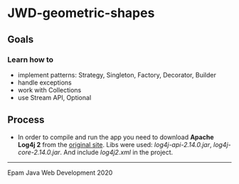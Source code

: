 # JWD-geometric-shapes

## Goals
### Learn how to 
* implement patterns: Strategy, Singleton, Factory, Decorator, Builder
* handle exceptions
* work with Collections 
* use Stream API, Optional

## Process
* In order to compile and run the app you need to download **Apache Log4j 2**  from the [original site](https://logging.apache.org/log4j/2.x/download.html).
Libs were used: *log4j-api-2.14.0.jar*, *log4j-core-2.14.0.jar*. And include *log4j2.xml* in the project.
----
Epam Java Web Development 2020
